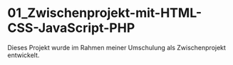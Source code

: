 # 01_Zwischenprojekt-mit-HTML-CSS-JavaScript-PHP
Dieses Projekt wurde im Rahmen meiner Umschulung als Zwischenprojekt entwickelt.
